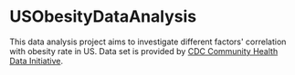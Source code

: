 # USObesityDataAnalysis
This data analysis project aims to investigate different factors' correlation with obesity rate in US. Data set is provided by [CDC Community Health Data Initiative](https://healthdata.gov/dataset/community-health-status-indicators-chsi-combat-obesity-heart-disease-and-cancer).
